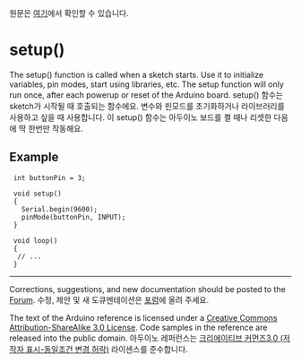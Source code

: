 원문은 [여기](https://www.arduino.cc/en/Reference/Setup)에서 확인할 수 있습니다.


setup()
========


The setup() function is called when a sketch starts. Use it to initialize variables, pin modes, start using libraries, etc. The setup function will only run once, after each powerup or reset of the Arduino board.
setup() 함수는 sketch가 시작될 때 호출되는 함수에요. 변수와 핀모드를 초기화하거나 라이브러리를 사용하고 싶을 때 사용합니다. 이 setup() 함수는 아두이노 보드를 켤 때나 리셋한 다음에  딱 한번만 작동해요.

 


Example
--------


     int buttonPin = 3;

     void setup()
     {
       Serial.begin(9600);
       pinMode(buttonPin, INPUT);
     }

     void loop()
     {
      // ...
     }
    



 
 
* * *

Corrections, suggestions, and new documentation should be posted to the [Forum](https://forum.arduino.cc/index.php/board,23.0.html).
수정, 제안 및 새 도큐멘테이션은 [포럼](https://forum.arduino.cc/index.php/board,23.0.html)에 올려 주세요.



The text of the Arduino reference is licensed under a [Creative Commons Attribution-ShareAlike 3.0 License](https://creativecommons.org/licenses/by-sa/3.0/). Code samples in the reference are released into the public domain.
아두이노 레퍼런스는 [크리에이티브 커먼즈3.0 (저작자 표시-동일조건 변경 허락)](https://creativecommons.org/licenses/by-sa/3.0/deed.ko) 라이센스를 준수합니다. 
